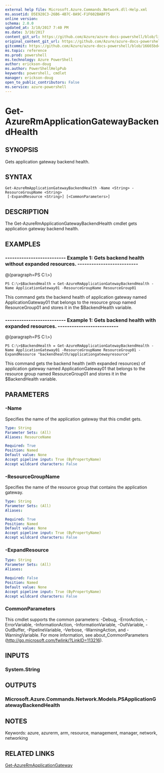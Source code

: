 ```yaml
---
external help file: Microsoft.Azure.Commands.Network.dll-Help.xml
ms.assetid: D5E928C3-26B6-4B7C-8A9C-F1F602BABF75
online version: 
schema: 2.0.0
updated_at: 3/10/2017 7:40 PM
ms.date: 3/10/2017
content_git_url: https://github.com/Azure/azure-docs-powershell/blob/live/azureps-cmdlets-docs/ResourceManager/AzureRM.Network/vTrue/Get-AzureRmApplicationGatewayBackendHealth.md
original_content_git_url: https://github.com/Azure/azure-docs-powershell/blob/live/azureps-cmdlets-docs/ResourceManager/AzureRM.Network/vTrue/Get-AzureRmApplicationGatewayBackendHealth.md
gitcommit: https://github.com/Azure/azure-docs-powershell/blob/16665bd43882b185a8143de54e498a0463907aa7/azureps-cmdlets-docs/ResourceManager/AzureRM.Network/vTrue/Get-AzureRmApplicationGatewayBackendHealth.md
ms.topic: reference
ms.prod: powershell
ms.technology: Azure PowerShell
author: erickson-doug
ms.author: PowerShellHelpPub
keywords: powershell, cmdlet
manager: erickson-doug
open_to_public_contributors: False
ms.service: azure-powershell
---
```


# Get-AzureRmApplicationGatewayBackendHealth

## SYNOPSIS
Gets application gateway backend health.

## SYNTAX

```
Get-AzureRmApplicationGatewayBackendHealth -Name <String> -ResourceGroupName <String>
 [-ExpandResource <String>] [<CommonParameters>]
```

## DESCRIPTION
The Get-AzureRmApplicationGatewayBackendHealth cmdlet gets application gateway backend health.

## EXAMPLES

### --------------------------  Example 1: Gets backend health without expanded resources.  --------------------------
@{paragraph=PS C:\\\>}



```
PS C:\>$BackendHealth = Get-AzureRmApplicationGatewayBackendHealth -Name ApplicationGateway01 -ResourceGroupName ResourceGroup01
```

This command gets the backend health of application gateway named ApplicationGateway01 that belongs to the resource group named ResourceGroup01 and stores it in the $BackendHealth variable.

### --------------------------  Example 1: Gets backend health with expanded resources.  --------------------------
@{paragraph=PS C:\\\>}



```
PS C:\>$BackendHealth = Get-AzureRmApplicationGatewayBackendHealth -Name ApplicationGateway01 -ResourceGroupName ResourceGroup01 -ExpandResource "backendhealth/applicationgatewayresource"
```

This command gets the backend health (with expanded resources) of application gateway named ApplicationGateway01 that belongs to the resource group named ResourceGroup01 and stores it in the $BackendHealth variable.

## PARAMETERS

### -Name
Specifies the name of the application gateway that this cmdlet gets.

```yaml
Type: String
Parameter Sets: (All)
Aliases: ResourceName

Required: True
Position: Named
Default value: None
Accept pipeline input: True (ByPropertyName)
Accept wildcard characters: False
```

### -ResourceGroupName
Specifies the name of the resource group that contains the application gateway.

```yaml
Type: String
Parameter Sets: (All)
Aliases: 

Required: True
Position: Named
Default value: None
Accept pipeline input: True (ByPropertyName)
Accept wildcard characters: False
```

### -ExpandResource
```yaml
Type: String
Parameter Sets: (All)
Aliases: 

Required: False
Position: Named
Default value: None
Accept pipeline input: True (ByPropertyName)
Accept wildcard characters: False
```

### CommonParameters
This cmdlet supports the common parameters: -Debug, -ErrorAction, -ErrorVariable, -InformationAction, -InformationVariable, -OutVariable, -OutBuffer, -PipelineVariable, -Verbose, -WarningAction, and -WarningVariable. For more information, see about_CommonParameters (http://go.microsoft.com/fwlink/?LinkID=113216).

## INPUTS

### System.String

## OUTPUTS

### Microsoft.Azure.Commands.Network.Models.PSApplicationGatewayBackendHealth

## NOTES
Keywords: azure, azurerm, arm, resource, management, manager, network, networking

## RELATED LINKS

[Get-AzureRmApplicationGateway]()

